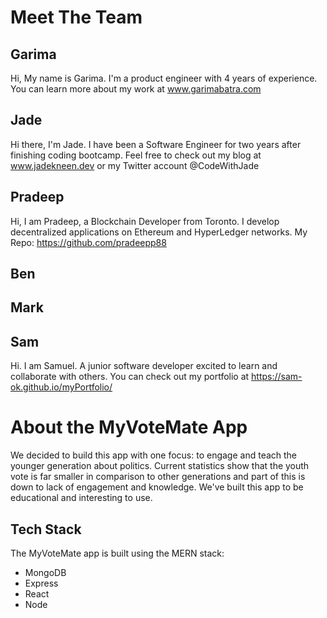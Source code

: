 # Meet The Team

## Garima 
Hi, My name is Garima. I'm a product engineer with 4 years of experience. You can learn more about my work at www.garimabatra.com

## Jade
Hi there, I'm Jade. I have been a Software Engineer for two years after finishing coding bootcamp. Feel free to check out my blog at www.jadekneen.dev or my Twitter account @CodeWithJade

## Pradeep
Hi, I am Pradeep, a Blockchain Developer from Toronto. I develop decentralized applications on Ethereum and HyperLedger networks. My Repo: https://github.com/pradeepp88

## Ben

## Mark


## Sam
Hi. I am Samuel. A junior software developer excited to learn and collaborate with others. You can check out my portfolio at https://sam-ok.github.io/myPortfolio/

# About the MyVoteMate App
We decided to build this app with one focus: to engage and teach the younger generation about politics. Current statistics show that the youth vote is far smaller in comparison to other generations and part of this is down to lack of engagement and knowledge. We've built this app to be educational and interesting to use.

## Tech Stack
The MyVoteMate app is built using the MERN stack:
* MongoDB
* Express
* React
* Node

